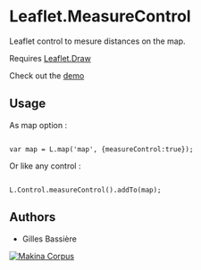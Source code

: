 Leaflet.MeasureControl
======================

Leaflet control to mesure distances on the map.

Requires [Leaflet.Draw](https://github.com/leaflet/Leaflet.Draw#readme)

Check out the [demo](http://makinacorpus.github.io/Leaflet.MeasureControl/)


Usage
-----

As map option :

```

var map = L.map('map', {measureControl:true});

```

Or like any control :


```

L.Control.measureControl().addTo(map);

```


Authors
-------

* Gilles Bassière

[![Makina Corpus](http://depot.makina-corpus.org/public/logo.gif)](http://makinacorpus.com)
